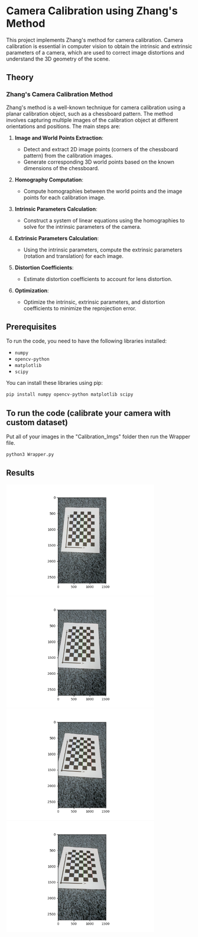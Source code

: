# Camera Calibration using Zhang's Method

This project implements Zhang's method for camera calibration. Camera calibration is essential in computer vision to obtain the intrinsic and extrinsic parameters of a camera, which are used to correct image distortions and understand the 3D geometry of the scene.

## Theory

### Zhang's Camera Calibration Method

Zhang's method is a well-known technique for camera calibration using a planar calibration object, such as a chessboard pattern. The method involves capturing multiple images of the calibration object at different orientations and positions. The main steps are:

1. **Image and World Points Extraction**:
   - Detect and extract 2D image points (corners of the chessboard pattern) from the calibration images.
   - Generate corresponding 3D world points based on the known dimensions of the chessboard.

2. **Homography Computation**:
   - Compute homographies between the world points and the image points for each calibration image.

3. **Intrinsic Parameters Calculation**:
   - Construct a system of linear equations using the homographies to solve for the intrinsic parameters of the camera.

4. **Extrinsic Parameters Calculation**:
   - Using the intrinsic parameters, compute the extrinsic parameters (rotation and translation) for each image.

5. **Distortion Coefficients**:
   - Estimate distortion coefficients to account for lens distortion.

6. **Optimization**:
   - Optimize the intrinsic, extrinsic parameters, and distortion coefficients to minimize the reprojection error.

## Prerequisites

To run the code, you need to have the following libraries installed:

- `numpy`
- `opencv-python`
- `matplotlib`
- `scipy`

You can install these libraries using pip:

```sh
pip install numpy opencv-python matplotlib scipy
```

## To run the code (calibrate your camera with custom dataset)         
Put all of your images in the "Calibration_Imgs" folder then run the Wrapper file.     

```sh
python3 Wrapper.py
```    

## Results        
<!-- ![Result 1](https://github.com/devsonni/CameraCalibration/blob/main/Results/result0.png) -->
<!-- ![Result 2](https://github.com/devsonni/CameraCalibration/blob/main/Results/result1.png) -->
<!-- ![Result 3](https://github.com/devsonni/CameraCalibration/blob/main/Results/result2.png) -->
<!-- ![Result 4](https://github.com/devsonni/CameraCalibration/blob/main/Results/result3.png) -->

<div style="display: inline-block;">
    <img src="https://github.com/devsonni/CameraCalibration/blob/main/Results/result0.png" alt="Result 1" width="400" />
    <img src="https://github.com/devsonni/CameraCalibration/blob/main/Results/result1.png" alt="Result 2" width="400" />
</div>

<div style="display: inline-block;">
    <img src="https://github.com/devsonni/CameraCalibration/blob/main/Results/result2.png" alt="Result 3" width="400" />
    <img src="https://github.com/devsonni/CameraCalibration/blob/main/Results/result3.png" alt="Result 4" width="400" />
</div>

